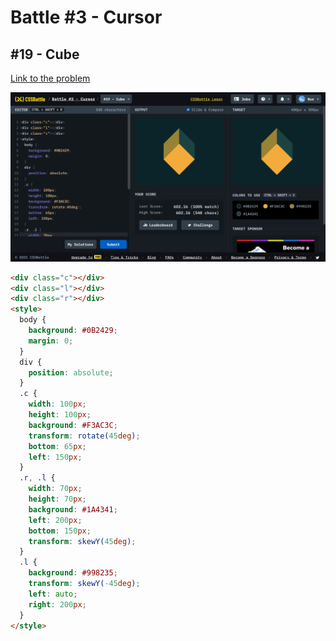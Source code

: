 # Battle #3 - Cursor

## #19 - Cube

[Link to the problem](https://cssbattle.dev/play/19)

![result](./images/19-cube.png)

```html
<div class="c"></div>
<div class="l"></div>
<div class="r"></div>
<style>
  body {
    background: #0B2429;
    margin: 0;
  }
  div {
  	position: absolute;
  }
  .c {
    width: 100px;
    height: 100px;
    background: #F3AC3C;
    transform: rotate(45deg);
    bottom: 65px;
    left: 150px;
  }
  .r, .l {
    width: 70px;
    height: 70px;
    background: #1A4341;
    left: 200px;
    bottom: 150px;
    transform: skewY(45deg);
  }
  .l {
    background: #998235;
    transform: skewY(-45deg);
    left: auto;
    right: 200px;
  }
</style>
```